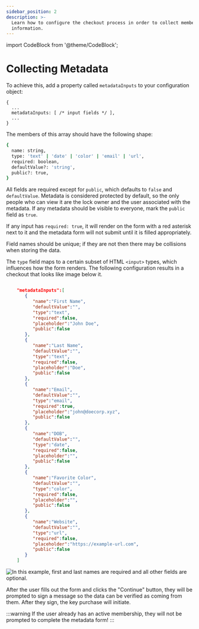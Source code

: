 ```yaml
---
sidebar_position: 2
description: >-
  Learn how to configure the checkout process in order to collect members
  information.
---
```

import CodeBlock from '@theme/CodeBlock';

# Collecting Metadata

To achieve this, add a property called `metadataInputs` to your configuration object:

```text
{
  ...
  metadataInputs: [ /* input fields */ ],
  ...
}
```

The members of this array should have the following shape:

```bash
{
  name: string,
  type: 'text' | 'date' | 'color' | 'email' | 'url',
  required: boolean,
  defaultValue?: 'string',
  public?: true,
}
```

All fields are required except for `public`, which defaults to `false` and
`defaultValue`. Metadata is considered protected by default, so the only people
who can view it are the lock owner and the user associated with the metadata. If
any metadata should be visible to everyone, mark the `public` field as `true`.

If any input has `required: true`, it will render on the form with a red asterisk
next to it and the metadata form will not submit until it is filled appropriately.

Field names should be unique; if they are not then there may be collisions when
storing the data.

The `type` field maps to a certain subset of HTML `<input>` types, which
influences how the form renders. The following configuration results in a
checkout that looks like image below it.

```json

    "metadataInputs":[
       {
          "name":"First Name",
          "defaultValue":"",
          "type":"text",
          "required":false,
          "placeholder":"John Doe",
          "public":false
       },
       {
          "name":"Last Name",
          "defaultValue":"",
          "type":"text",
          "required":false,
          "placeholder":"Doe",
          "public":false
       },
       {
          "name":"Email",
          "defaultValue":"",
          "type":"email",
          "required":true,
          "placeholder":"john@doecorp.xyz",
          "public":false
       },
       {
          "name":"DOB",
          "defaultValue":"",
          "type":"date",
          "required":false,
          "placeholder":"",
          "public":false
       },
       {
          "name":"Favorite Color",
          "defaultValue":"",
          "type":"color",
          "required":false,
          "placeholder":"",
          "public":false
       },
       {
          "name":"Website",
          "defaultValue":"",
          "type":"url",
          "required":false,
          "placeholder":"https://example-url.com",
          "public":false
       }
    ]
  ```
<img alt="In this example, first and last names are required and all other fields are optional." class="half-width" src="/img/tools/checkout/collecting-metadata.gif" />

After the user fills out the form and clicks the "Continue" button, they will be prompted to sign a message so the data can be verified as coming from them. After they sign, the key purchase will initiate.

:::warning
If the user already has an active membership, they will not be prompted to
complete the metadata form!
:::

